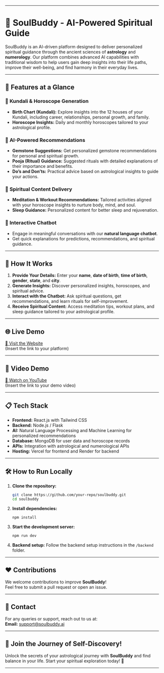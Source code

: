 
---

# 🌟 SoulBuddy - AI-Powered Spiritual Guide

SoulBuddy is an AI-driven platform designed to deliver personalized spiritual guidance through the ancient sciences of **astrology** and **numerology**. Our platform combines advanced AI capabilities with traditional wisdom to help users gain deep insights into their life paths, improve their well-being, and find harmony in their everyday lives.

---

## 🌌 **Features at a Glance**

### 🔮 **Kundali & Horoscope Generation**
- **Birth Chart (Kundali):** Explore insights into the 12 houses of your Kundali, including career, relationships, personal growth, and family.
- **Horoscope Insights:** Daily and monthly horoscopes tailored to your astrological profile.

### 🧘 **AI-Powered Recommendations**
- **Gemstone Suggestions:** Get personalized gemstone recommendations for personal and spiritual growth.
- **Pooja (Ritual) Guidance:** Suggested rituals with detailed explanations of their importance and benefits.
- **Do’s and Don’ts:** Practical advice based on astrological insights to guide your actions.

### 🌿 **Spiritual Content Delivery**
- **Meditation & Workout Recommendations:** Tailored activities aligned with your horoscope insights to nurture body, mind, and soul.
- **Sleep Guidance:** Personalized content for better sleep and rejuvenation.

### 🤖 **Interactive Chatbot**
- Engage in meaningful conversations with our **natural language chatbot**.
- Get quick explanations for predictions, recommendations, and spiritual guidance.

---

## 🚀 **How It Works**

1. **Provide Your Details:** Enter your **name**, **date of birth**, **time of birth**, **gender**, **state**, and **city**.
2. **Generate Insights:** Discover personalized insights, horoscopes, and spiritual advice.
3. **Interact with the Chatbot:** Ask spiritual questions, get recommendations, and learn rituals for self-improvement.
4. **Receive Spiritual Content:** Access meditation tips, workout plans, and sleep guidance tailored to your astrological profile.

---

## 🌐 **Live Demo**
[🌟 Visit the Website](#)  
(Insert the link to your platform)

---

## 🎥 **Video Demo**
[🎥 Watch on YouTube](#)  
(Insert the link to your demo video)

---

## 📋 **Tech Stack**
- **Frontend:** React.js with Tailwind CSS
- **Backend:** Node.js / Flask
- **AI:** Natural Language Processing and Machine Learning for personalized recommendations
- **Database:** MongoDB for user data and horoscope records
- **APIs:** Integration with astrological and numerological APIs
- **Hosting:** Vercel for frontend and Render for backend

---

## 🛠️ **How to Run Locally**

1. **Clone the repository:**
   ```bash
   git clone https://github.com/your-repo/soulbuddy.git
   cd soulbuddy
   ```

2. **Install dependencies:**
   ```bash
   npm install
   ```

3. **Start the development server:**
   ```bash
   npm run dev
   ```

4. **Backend setup:**
   Follow the backend setup instructions in the `/backend` folder.

---

## ❤️ **Contributions**
We welcome contributions to improve **SoulBuddy**!  
Feel free to submit a pull request or open an issue.

---

## 📧 **Contact**
For any queries or support, reach out to us at:  
**Email:** support@soulbuddy.ai

---

## 🌟 **Join the Journey of Self-Discovery!**

Unlock the secrets of your astrological journey with **SoulBuddy** and find balance in your life. Start your spiritual exploration today! 🌌

--- 
